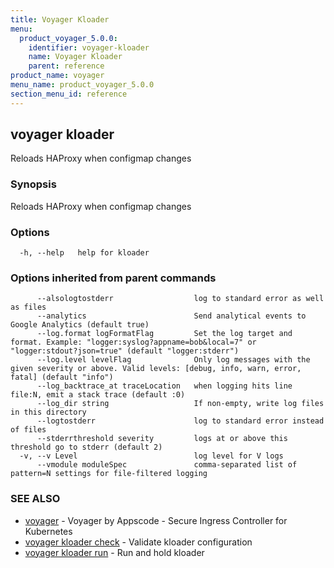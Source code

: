 ```yaml
---
title: Voyager Kloader
menu:
  product_voyager_5.0.0:
    identifier: voyager-kloader
    name: Voyager Kloader
    parent: reference
product_name: voyager
menu_name: product_voyager_5.0.0
section_menu_id: reference
---
```


## voyager kloader

Reloads HAProxy when configmap changes

### Synopsis

Reloads HAProxy when configmap changes

### Options

```
  -h, --help   help for kloader
```

### Options inherited from parent commands

```
      --alsologtostderr                  log to standard error as well as files
      --analytics                        Send analytical events to Google Analytics (default true)
      --log.format logFormatFlag         Set the log target and format. Example: "logger:syslog?appname=bob&local=7" or "logger:stdout?json=true" (default "logger:stderr")
      --log.level levelFlag              Only log messages with the given severity or above. Valid levels: [debug, info, warn, error, fatal] (default "info")
      --log_backtrace_at traceLocation   when logging hits line file:N, emit a stack trace (default :0)
      --log_dir string                   If non-empty, write log files in this directory
      --logtostderr                      log to standard error instead of files
      --stderrthreshold severity         logs at or above this threshold go to stderr (default 2)
  -v, --v Level                          log level for V logs
      --vmodule moduleSpec               comma-separated list of pattern=N settings for file-filtered logging
```

### SEE ALSO

* [voyager](/products/voyager/5.0.0/reference/voyager)	 - Voyager by Appscode - Secure Ingress Controller for Kubernetes
* [voyager kloader check](/products/voyager/5.0.0/reference/voyager_kloader_check)	 - Validate kloader configuration
* [voyager kloader run](/products/voyager/5.0.0/reference/voyager_kloader_run)	 - Run and hold kloader

